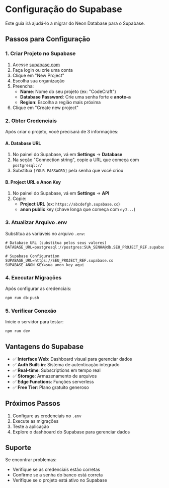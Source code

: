 # Configuração do Supabase

Este guia irá ajudá-lo a migrar do Neon Database para o Supabase.

## Passos para Configuração

### 1. Criar Projeto no Supabase

1. Acesse [supabase.com](https://supabase.com)
2. Faça login ou crie uma conta
3. Clique em "New Project"
4. Escolha sua organização
5. Preencha:
   - **Name**: Nome do seu projeto (ex: "CodeCraft")
   - **Database Password**: Crie uma senha forte e **anote-a**
   - **Region**: Escolha a região mais próxima
6. Clique em "Create new project"

### 2. Obter Credenciais

Após criar o projeto, você precisará de 3 informações:

#### A. Database URL
1. No painel do Supabase, vá em **Settings** → **Database**
2. Na seção "Connection string", copie a URL que começa com `postgresql://`
3. Substitua `[YOUR-PASSWORD]` pela senha que você criou

#### B. Project URL e Anon Key
1. No painel do Supabase, vá em **Settings** → **API**
2. Copie:
   - **Project URL** (ex: `https://abcdefgh.supabase.co`)
   - **anon public** key (chave longa que começa com `eyJ...`)

### 3. Atualizar Arquivo .env

Substitua as variáveis no arquivo `.env`:

```env
# Database URL (substitua pelos seus valores)
DATABASE_URL=postgresql://postgres:SUA_SENHA@db.SEU_PROJECT_REF.supabase.co:5432/postgres

# Supabase Configuration
SUPABASE_URL=https://SEU_PROJECT_REF.supabase.co
SUPABASE_ANON_KEY=sua_anon_key_aqui
```

### 4. Executar Migrações

Após configurar as credenciais:

```bash
npm run db:push
```

### 5. Verificar Conexão

Inicie o servidor para testar:

```bash
npm run dev
```

## Vantagens do Supabase

- ✅ **Interface Web**: Dashboard visual para gerenciar dados
- ✅ **Auth Built-in**: Sistema de autenticação integrado
- ✅ **Real-time**: Subscriptions em tempo real
- ✅ **Storage**: Armazenamento de arquivos
- ✅ **Edge Functions**: Funções serverless
- ✅ **Free Tier**: Plano gratuito generoso

## Próximos Passos

1. Configure as credenciais no `.env`
2. Execute as migrações
3. Teste a aplicação
4. Explore o dashboard do Supabase para gerenciar dados

## Suporte

Se encontrar problemas:
- Verifique se as credenciais estão corretas
- Confirme se a senha do banco está correta
- Verifique se o projeto está ativo no Supabase